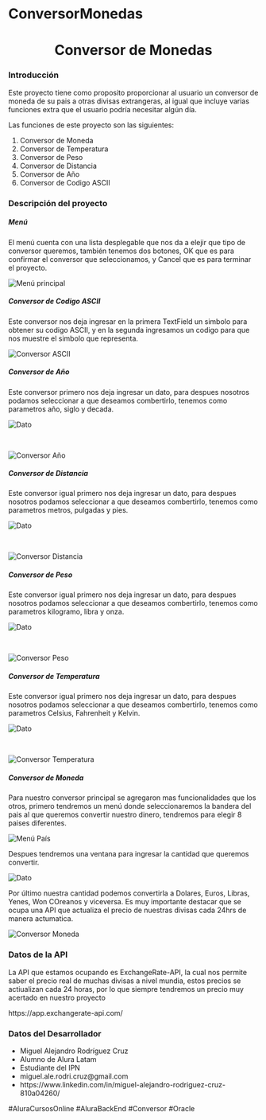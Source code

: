 # ConversorMonedas

<h1 align="center"> Conversor de Monedas </h1>
<h3>Introducción</h3>
<p>Este proyecto tiene como proposito proporcionar al usuario un conversor de moneda de su pais a otras divisas extrangeras,
al igual que incluye varias funciones extra que el usuario podría necesitar algún día.</p>
<p>Las funciones de este proyecto son las siguientes:
<ol>
  <li>Conversor de Moneda</li>
  <li>Conversor de Temperatura</li>
  <li>Conversor de Peso</li>
  <li>Conversor de Distancia</li>
  <li>Conversor de Año</li>
  <li>Conversor de Codigo ASCII</li>
</ol>
</p>
<h3>Descripción del proyecto</h3>
<h5>Menú</h5>
<p>El menú cuenta con una lista desplegable que nos da a elejir que tipo de conversor queremos,
 también tenemos dos botones, OK que es para confirmar el conversor que seleccionamos, y Cancel que es
 para terminar el proyecto.</p>


![Menú principal](images/1.png)

<h5>Conversor de Codigo ASCII</h5>
<p>Este conversor nos deja ingresar en la primera TextField un simbolo para obtener su codigo ASCII,
y en la segunda ingresamos un codigo para que nos muestre el simbolo que representa.</p>

![Conversor ASCII](images/2.png)

<h5>Conversor de Año</h5>
<p>Este conversor primero nos deja ingresar un dato, para despues nosotros podamos seleccionar a que deseamos combertirlo,
 tenemos como parametros año, siglo y decada.</p>

![Dato](images/3.png)
 
 <br>
 
![Conversor Año](images/4.png)
 
<h5>Conversor de Distancia</h5>
<p>Este conversor igual primero nos deja ingresar un dato, para despues nosotros podamos seleccionar a que deseamos combertirlo,
 tenemos como parametros metros, pulgadas y pies.</p>

![Dato](images/3.png)
 
 <br>
 
![Conversor Distancia](images/5.png)

<h5>Conversor de Peso</h5>
 <p>Este conversor igual primero nos deja ingresar un dato, para despues nosotros podamos seleccionar a que deseamos combertirlo,
 tenemos como parametros kilogramo, libra y onza.</p>

![Dato](images/3.png)
 
 <br>
 
![Conversor Peso](images/6.png)
  
<h5>Conversor de Temperatura</h5>
 <p>Este conversor igual primero nos deja ingresar un dato, para despues nosotros podamos seleccionar a que deseamos combertirlo,
 tenemos como parametros Celsius, Fahrenheit y Kelvin.</p>

![Dato](images/3.png)
 
 <br>
 
![Conversor Temperatura](images/7.png)
  
<h5>Conversor de Moneda</h5>
<p>Para nuestro conversor principal se agregaron mas funcionalidades que los otros, primero tendremos un menú donde seleccionaremos la bandera del pais al que queremos convertir nuestro dinero, tendremos para elegir 8 paises diferentes.</p>

![Menú País](images/8.png)

<p>Despues tendremos una ventana para ingresar la cantidad que queremos convertir.</p>

![Dato](images/3.png)

 <p>Por último nuestra cantidad podemos convertirla a Dolares, Euros, Libras, Yenes, Won COreanos y viceversa. Es muy
  importante destacar que se ocupa una API que actualiza el precio de nuestras divisas cada 24hrs de manera actumatica.</p>

![Conversor Moneda](images/9.png)

<h3>Datos de la API</h3>
<p>La API que estamos ocupando es ExchangeRate-API, la cual nos permite saber el precio real de muchas divisas a nivel mundia, 
estos precios se actiualizan cada 24 horas, por lo que siempre tendremos un precio muy acertado en nuestro proyecto</p>
<url>https://app.exchangerate-api.com/</url>
 <h3>Datos del Desarrollador</h3>
 <p><ul>
  <li>Miguel Alejandro Rodríguez Cruz</li>
  <li>Alumno de Alura Latam</li>
  <li>Estudiante del IPN</li>
  <li>miguel.ale.rodri.cruz@gmail.com</li>
  <li><url>https://www.linkedin.com/in/miguel-alejandro-rodriguez-cruz-810a04260/</url></li>
</ul></p>
<p>#AluraCursosOnline #AluraBackEnd #Conversor #Oracle</p>
 


 


